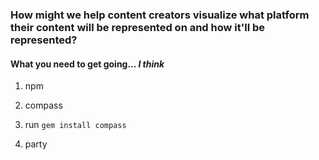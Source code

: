 ### How might we help content creators visualize what platform their content will be represented on and how it'll be represented?


#### What you need to get going... _I think_

1. npm 
2. compass


1. run `gem install compass`
2. party
